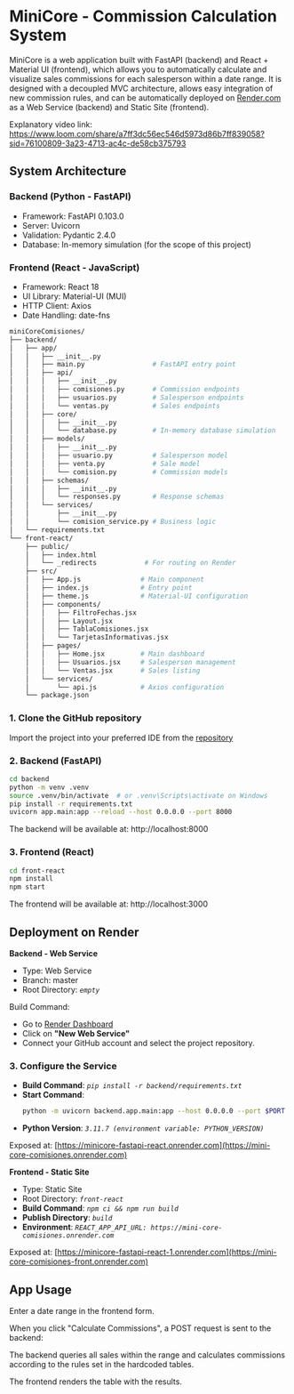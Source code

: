 # MiniCore - Commission Calculation System

MiniCore is a web application built with FastAPI (backend) and React + Material UI (frontend), which allows you to automatically calculate and visualize sales commissions for each salesperson within a date range.
It is designed with a decoupled MVC architecture, allows easy integration of new commission rules, and can be automatically deployed on [Render.com](https://render.com) as a Web Service (backend) and Static Site (frontend).

Explanatory video link: https://www.loom.com/share/a7ff3dc56ec546d5973d86b7ff839058?sid=76100809-3a23-4713-ac4c-de58cb375793

## System Architecture
### Backend (Python - FastAPI)

- Framework: FastAPI 0.103.0
- Server: Uvicorn
- Validation: Pydantic 2.4.0
- Database: In-memory simulation (for the scope of this project)

### Frontend (React - JavaScript)

- Framework: React 18
- UI Library: Material-UI (MUI)
- HTTP Client: Axios
- Date Handling: date-fns

```bash
miniCoreComisiones/
├── backend/
│   ├── app/
│   │   ├── __init__.py
│   │   ├── main.py                 # FastAPI entry point
│   │   ├── api/
│   │   │   ├── __init__.py
│   │   │   ├── comisiones.py       # Commission endpoints
│   │   │   ├── usuarios.py         # Salesperson endpoints
│   │   │   └── ventas.py           # Sales endpoints
│   │   ├── core/
│   │   │   ├── __init__.py
│   │   │   └── database.py         # In-memory database simulation
│   │   ├── models/
│   │   │   ├── __init__.py
│   │   │   ├── usuario.py          # Salesperson model
│   │   │   ├── venta.py            # Sale model
│   │   │   └── comision.py         # Commission models
│   │   ├── schemas/
│   │   │   ├── __init__.py
│   │   │   └── responses.py        # Response schemas
│   │   └── services/
│   │       ├── __init__.py
│   │       └── comision_service.py # Business logic
│   └── requirements.txt
└── front-react/
    ├── public/
    │   ├── index.html
    │   └── _redirects            # For routing on Render
    ├── src/
    │   ├── App.js               # Main component
    │   ├── index.js             # Entry point
    │   ├── theme.js             # Material-UI configuration
    │   ├── components/
    │   │   ├── FiltroFechas.jsx
    │   │   ├── Layout.jsx
    │   │   ├── TablaComisiones.jsx
    │   │   └── TarjetasInformativas.jsx
    │   ├── pages/
    │   │   ├── Home.jsx         # Main dashboard
    │   │   ├── Usuarios.jsx     # Salesperson management
    │   │   └── Ventas.jsx       # Sales listing
    │   └── services/
    │       └── api.js           # Axios configuration
    └── package.json         
```

### 1. Clone the GitHub repository
Import the project into your preferred IDE from the [repository](https://github.com/JustinGomezcoello/mini-core--commission-calculation)

### 2. Backend (FastAPI)
```bash
cd backend
python -m venv .venv
source .venv/bin/activate  # or .venv\Scripts\activate on Windows
pip install -r requirements.txt
uvicorn app.main:app --reload --host 0.0.0.0 --port 8000
```

The backend will be available at: http://localhost:8000

### 3. Frontend (React)
```bash
cd front-react
npm install
npm start 
```

The frontend will be available at: http://localhost:3000

## Deployment on Render

**Backend - Web Service**

- Type: Web Service
- Branch: master
- Root Directory: *`empty`*

Build Command:
- Go to [Render Dashboard](https://dashboard.render.com/)
- Click on **"New Web Service"**
- Connect your GitHub account and select the project repository.

### 3. Configure the Service

- **Build Command**: *`pip install -r backend/requirements.txt`*
- **Start Command**:  
  ```bash
  python -m uvicorn backend.app.main:app --host 0.0.0.0 --port $PORT
    ```
- **Python Version**: *`3.11.7 (environment variable: PYTHON_VERSION)`*

Exposed at: [https://minicore-fastapi-react.onrender.com](https://mini-core-comisiones.onrender.com)


**Frontend - Static Site**

- Type: Static Site
- Root Directory: *`front-react`*
- **Build Command**:  *`npm ci && npm run build`*
- **Publish Directory**: *`build`*
- **Environment**: *`REACT_APP_API_URL: https://mini-core-comisiones.onrender.com`*

Exposed at: [https://minicore-fastapi-react-1.onrender.com](https://mini-core-comisiones-front.onrender.com)
 
## App Usage

Enter a date range in the frontend form.

When you click "Calculate Commissions", a POST request is sent to the backend:

The backend queries all sales within the range and calculates commissions according to the rules set in the hardcoded tables.

The frontend renders the table with the results.

